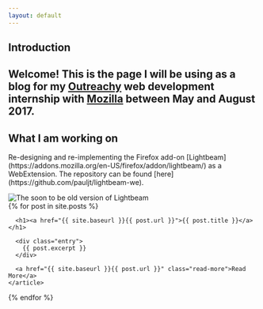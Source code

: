 ```yaml
---
layout: default
---
```


<section>
	<h1>Introduction<h1>
	<p>Welcome! This is the page I will be using as a blog for my <a href="https://www.gnome.org/outreachy/" target="_blank">Outreachy</a> web development internship with <a href="http://mozilla.org" target="_blank">Mozilla</a> between May and August 2017.</p>
	<h2>What I am working on</h2>
	<p>Re-designing and re-implementing the Firefox add-on [Lightbeam](https://addons.mozilla.org/en-US/firefox/addon/lightbeam/) as a WebExtension. The repository can be found [here](https://github.com/pauljt/lightbeam-we).</p>
	<img src="http://biancadanforth.com/images/lightbeam-gather-information.png" alt="The soon to be old version of Lightbeam">
</section>

<div class="posts">
  {% for post in site.posts %}
    <article class="post">

      <h1><a href="{{ site.baseurl }}{{ post.url }}">{{ post.title }}</a></h1>

      <div class="entry">
        {{ post.excerpt }}
      </div>

      <a href="{{ site.baseurl }}{{ post.url }}" class="read-more">Read More</a>
    </article>
  {% endfor %}
</div>